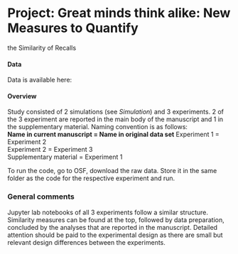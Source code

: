 # Project: Great minds think alike: New Measures to Quantify
the Similarity of Recalls <br>

#### __Data__
Data is available here:

#### __Overview__
Study consisted of 2 simulations (see *Simulation*) and 3 experiments. 2 of the 3 experiment are reported in the main body of the manuscript and 1 in the supplementary material. Naming convention is as follows:<br>
__Name in current manuscript = Name in original data set__
Experiment 1 = Experiment 2<br>
Experiment 2 = Experiment 3 <br>
Supplementary material = Experiment 1<br>

To run the code, go to OSF, download the raw data. Store it in the same folder as the code for the respective experiment and run.  <br>

### __General comments__ <br> 
Jupyter lab notebooks of all 3 experiments follow a similar structure. Similarity measures can be found at the top, followed by data preparation, concluded by the analyses that are reported in the manuscript. Detailed attention should be paid to the experimental design as there are small but relevant design differences between the experiments.